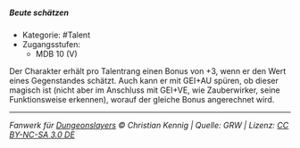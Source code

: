 <!---
Dies ist ein Fanwerk für DUNGEONSLAYERS © von Christian Kennig

Quellen:      [Dungeonslayers Grundregelwerk](https://dungeonslayers.net/download/Dungeonslayers4.pdf)
              [Talentbeschreibungen](https://www.f-space.de/ds4/tools-talentcards.html)
License:      [CC-BY-NC-SA 4.0](https://creativecommons.org/licenses/by-nc-sa/4.0/deed.de)
Richtlinien:  [Fanwerkrichtlinien](https://www.dungeonslayers.net/fanwerk-richtlinien/)
Autor:        Zauberlehrling
-->

##### Beute schätzen

- Kategorie: #Talent
- Zugangsstufen:
  - MDB 10 (V)

Der Charakter erhält pro Talentrang einen Bonus von +3, wenn er den Wert eines Gegenstandes schätzt. Auch kann er mit GEI+AU spüren, ob dieser magisch ist (nicht aber im Anschluss mit GEI+VE, wie Zauberwirker, seine Funktionsweise erkennen), worauf der gleiche Bonus angerechnet wird.

---

_Fanwerk für [Dungeonslayers](https://www.dungeonslayers.net/) © Christian Kennig | Quelle: GRW | Lizenz: [CC BY-NC-SA 3.0 DE](https://creativecommons.org/licenses/by-nc-sa/3.0/de/)_

